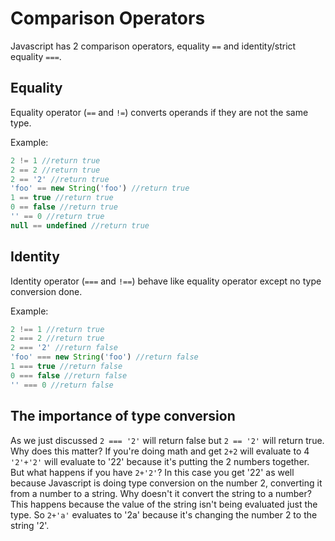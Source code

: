 # Comparison Operators
Javascript has 2 comparison operators, equality `==` and identity/strict equality `===`.

## Equality
Equality operator (`==` and `!=`) converts operands if they are not the same type.

Example:
```javascript
2 != 1 //return true
2 == 2 //return true
2 == '2' //return true
'foo' == new String('foo') //return true
1 == true //return true
0 == false //return true
'' == 0 //return true
null == undefined //return true
```
## Identity
Identity operator (`===` and `!==`) behave like equality operator except no type conversion done.

Example:
```javascript
2 !== 1 //return true
2 === 2 //return true
2 === '2' //return false
'foo' === new String('foo') //return false
1 === true //return false
0 === false //return false
'' === 0 //return false
```

## The importance of type conversion
As we just discussed `2 === '2'` will return false but `2 == '2'` will return true. 
Why does this matter? 
If you're doing math and get `2+2` will evaluate to 4 `'2'+'2'` will evaluate to '22' because it's putting the 2 numbers together. But what happens if you have `2+'2'`? 
In this case you get '22' as well because Javascript is doing type conversion on the number 2, converting it from a number to a string. 
Why doesn't it convert the string to a number? This happens because the value of the string isn't being evaluated just the type. 
So `2+'a'` evaluates to '2a' because it's changing the number 2 to the string '2'.
